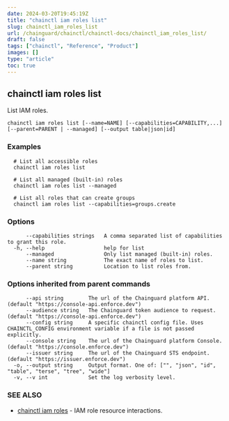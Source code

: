 ```yaml
---
date: 2024-03-20T19:45:19Z
title: "chainctl iam roles list"
slug: chainctl_iam_roles_list
url: /chainguard/chainctl/chainctl-docs/chainctl_iam_roles_list/
draft: false
tags: ["chainctl", "Reference", "Product"]
images: []
type: "article"
toc: true
---
```

## chainctl iam roles list

List IAM roles.

```
chainctl iam roles list [--name=NAME] [--capabilities=CAPABILITY,...] [--parent=PARENT | --managed] [--output table|json|id]
```

### Examples

```
  # List all accessible roles
  chainctl iam roles list
  
  # List all managed (built-in) roles
  chainctl iam roles list --managed
  
  # List all roles that can create groups
  chainctl iam roles list --capabilities=groups.create
```

### Options

```
      --capabilities strings   A comma separated list of capabilities to grant this role.
  -h, --help                   help for list
      --managed                Only list managed (built-in) roles.
      --name string            The exact name of roles to list.
      --parent string          Location to list roles from.
```

### Options inherited from parent commands

```
      --api string        The url of the Chainguard platform API. (default "https://console-api.enforce.dev")
      --audience string   The Chainguard token audience to request. (default "https://console-api.enforce.dev")
      --config string     A specific chainctl config file. Uses CHAINCTL_CONFIG environment variable if a file is not passed explicitly.
      --console string    The url of the Chainguard platform Console. (default "https://console.enforce.dev")
      --issuer string     The url of the Chainguard STS endpoint. (default "https://issuer.enforce.dev")
  -o, --output string     Output format. One of: ["", "json", "id", "table", "terse", "tree", "wide"]
  -v, --v int             Set the log verbosity level.
```

### SEE ALSO

* [chainctl iam roles](/chainguard/chainctl/chainctl-docs/chainctl_iam_roles/)	 - IAM role resource interactions.

